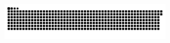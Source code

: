 <picture>
  <source media="(prefers-color-scheme: dark)" srcset="https://raw.githubusercontent.com/MarineHakobyan/MarineHakobyan/9149bb46631f9dc99b4bef169ace9aa5b212a57a/github-contribution-grid-snake-dark.svg" />
  <source media="(prefers-color-scheme: light)" srcset="https://raw.githubusercontent.com/MarineHakobyan/MarineHakobyan/9149bb46631f9dc99b4bef169ace9aa5b212a57a/github-contribution-grid-snake.svg" />
  <img alt="github-snake" src="https://raw.githubusercontent.com/MarineHakobyan/MarineHakobyan/9149bb46631f9dc99b4bef169ace9aa5b212a57a/github-contribution-grid-snake-dark.svg" />
</picture>
